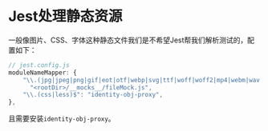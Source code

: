 # Jest处理静态资源

一般像图片、CSS、字体这种静态文件我们是不希望Jest帮我们解析测试的，配置如下：

```js
// jest.config.js  
moduleNameMapper: {
    "\\.(jpg|jpeg|png|gif|eot|otf|webp|svg|ttf|woff|woff2|mp4|webm|wav|mp3|m4a|aac|oga)$":
      "<rootDir>/__mocks__/fileMock.js",
    "\\.(css|less)$": "identity-obj-proxy",
},
```

且需要安装`identity-obj-proxy`。